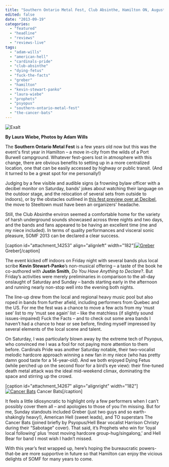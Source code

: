 ```yaml
---
title: "Southern Ontario Metal Fest, Club Absinthe, Hamilton ON, August 23-25, 2013"
edited: false
date: "2013-09-19"
categories:
  - "featured"
  - "headline"
  - "reviews"
  - "reviews-live"
tags:
  - "adam-wills"
  - "american-hell"
  - "cardinals-pride"
  - "club-absinthe"
  - "dying-fetus"
  - "fuck-the-facts"
  - "greber"
  - "hamilton"
  - "kevin-stewart-panko"
  - "laura-wiebe"
  - "prophets"
  - "psyopus"
  - "southern-ontario-metal-fest"
  - "the-cancer-bats"
---
```


![Exalt](http://www.hellbound.ca/wp-content/uploads/2013/09/IMG_0329-590x393.jpg)

**By Laura Wiebe, Photos by Adam Wills**

The **Southern Ontario Metal Fest** is a few years old now but this was the event's first year in Hamilton – a move in-city from the wilds of a Port Burwell campground. Whatever fest-goers lost in atmosphere with this change, there are obvious benefits to setting up in a more centralized location, one that can be easily accessed by highway or public transit. (And it turned to be a great spot for me personally!)

Judging by a few visible and audible signs (a frowning bylaw officer with a decibel monitor on Saturday, bands' jokes about watching their language on the outdoor stage, and the relocation of several sets from outside to indoors), or by the obstacles outlined in [this fest preview over at Decibel](http://www.decibelmagazine.com/uncategorized/the-southern-ontario-metal-fest-and-the-shit-promoters-have-to-deal-with/), the move to Steeltown must have been an organizers' headache.

Still, the Club Absinthe environ seemed a comfortable home for the variety of harsh underground sounds showcased across three nights and two days, and the bands and fans appeared to be having an excellent time (me and my niece included). In terms of quality performances and visceral sonic pleasure, SOMF 2013 can be declared a clear success.

\[caption id="attachment\_14253" align="alignleft" width="182"\][![Greber](http://www.hellbound.ca/wp-content/uploads/2013/09/IMG_0296-182x182.jpg)](http://www.hellbound.ca/wp-content/uploads/2013/09/IMG_0296.jpg) Greber\[/caption\]

The event kicked off indoors on Friday night with several bands plus local scribe **Kevin Stewart-Panko**’s non-musical offering – a taste of the book he co-authored with **Justin Smith**, _Do You Have Anything to Declare_?. But Friday’s activities were merely preliminaries in comparison to the all-day onslaught of Saturday and Sunday – bands starting early in the afternoon and running nearly non-stop well into the evening both nights.

The line-up drew from the local and regional heavy music pool but also roped in bands from further afield, including performers from Quebec and the US. For me the fest was a chance to move a few acts from my ‘must see’ list to my ‘must see again’ list – like the matchless (if slightly sound issues-impaired) Fuck the Facts – and to check out some area bands I haven’t had a chance to hear or see before, finding myself impressed by several elements of the local scene and talent.

On Saturday, I was particularly blown away by the extreme tech of Psyopus, who convinced me I was a fool for not paying more attention to them before. Cardinals Pride was another Saturday notable, their two-vocalist melodic hardcore approach winning a new fan in my niece (who has pretty damn good taste for a 14-year-old). And we both enjoyed Dying Fetus (while perched up on the second floor for a bird’s eye view): their fine-tuned death metal attack was the ideal mid-weekend climax, dominating the space and stirring up the crowd.

\[caption id="attachment\_14267" align="alignright" width="182"\][![Cancer Bats](http://www.hellbound.ca/wp-content/uploads/2013/09/IMG_0427-182x182.jpg)](http://www.hellbound.ca/wp-content/uploads/2013/09/IMG_0427.jpg) Cancer Bats\[/caption\]

It feels a little idiosyncratic to highlight only a few performers when I can’t possibly cover them all – and apologies to those of you I’m missing. But for me, Sunday standouts included Greber (just two guys and so earth-shakingly heavy!), American Hell (sweet leads), and TO superstars The Cancer Bats (joined briefly by Psyopus/Hell Bear vocalist Harrison Christy during their “Sabotage” cover). That said, it’s Prophets who win for ‘loyal local following’ plus ‘most moving hardcore group-hug/singalong,’ and Hell Bear for band I most wish I hadn’t missed.

With this year’s fest wrapped up, here’s hoping the bureaucratic powers-that-be are more supportive in future so that Hamilton can enjoy the vicious delights of SOMF for many years to come.
